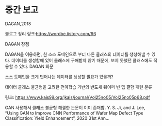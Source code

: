 # 중간 보고

DAGAN,2018

블로그 정리 링크:https://wordbe.tistory.com/96



DAGAN 장점

DAGAN을 이용하면, 한 소스 도메인으로 부터 다른 클래스의 데이터를 생성해낼 수 있다. 데이터를 생성함에 있어 클래스에 구애받지 않기 때문에, 보지 못했던 클래스에도 적용할 수 있다.
DAGAN 의문

소스 도메인을 크게 벗어나는 데이터를 생성할 필요가 있을까?


데이터 클래스 불균형을 고려한 전이학습 기반의 반도체 웨이퍼 빈 맵 결함 패턴 분류

링크: https://www.kais99.org/jkais/journal/Vol25no05/Vol25no05p68.pdf

GAN 사용해서 클래스 불균형 해결한 논문이 이미 존재함.
Y. S. Ji, and J. Lee, “Using GAN to Improve CNN Performance of Wafer Map Defect Type Classification: Yield Enhancement”, 2020 31st Ann…
